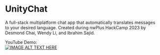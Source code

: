 # UnityChat

A full-stack multiplatform chat app that automatically translates messages to your desired language. Created during nwPlus HackCamp 2023 by Desmond Chai, Wendy Li, and Ibrahim Sajid.

YouTube Demo: \
[![IMAGE ALT TEXT HERE](https://img.youtube.com/vi/eQIqcu8kyTM/0.jpg)](https://www.youtube.com/watch?v=eQIqcu8kyTM)
